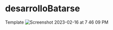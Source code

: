 # desarrolloBatarse

Template
![Screenshot 2023-02-16 at 7 46 09 PM](https://user-images.githubusercontent.com/80638470/219528743-2b4fd4e4-45e7-4c70-b1bb-18ee597b0c1b.png)
